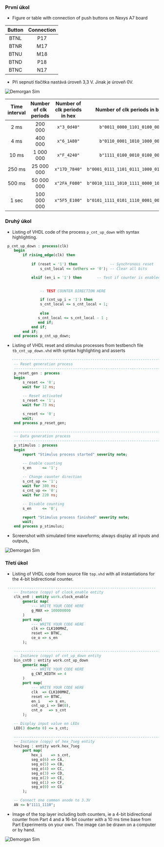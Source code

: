  ### První úkol

* Figure or table with connection of push buttons on Nexys A7 board

| **Button** | **Connection** 
| :-: | :-: |
| BTNL | P17 |
| BTNR | M17 | 
| BTNU | M18 | 
| BTND | P18 | 
| BTNC | N17 |


* Při sepnutí tlačítka nastává úroveň 3,3 V. Jinak je úroveň 0V.

 ![Demorgan Sim](images/led.png)
 
| **Time interval** | **Number of clk periods** | **Number of clk periods in hex** | **Number of clk periods in binary** |
   | :-: | :-: | :-: | :-: |
   | 2&nbsp;ms | 200 000 | `x"3_0d40"` | `b"0011_0000_1101_0100_0000"` |
   | 4&nbsp;ms | 400 000 |`x"6_1A80"`| `b"0110_0001_1010_1000_0000"` |
   | 10&nbsp;ms |1 000 000 |`x"F_4240"`| `b"1111_0100_0010_0100_0000"` |
   | 250&nbsp;ms | 25 000 000 |`x"17D_7840"`| `b"0001_0111_1101_0111_1000_0100_0000"` |
   | 500&nbsp;ms |50 000 000 |`x"2FA_F080"`| `b"0010_1111_1010_1111_0000_1000_0000"` |
   | 1&nbsp;sec | 100 000 000 | `x"5F5_E100"` | `b"0101_1111_0101_1110_0001_0000_0000"` |


### Druhý úkol

* Listing of VHDL code of the process `p_cnt_up_down` with syntax highlighting.

```vhdl
 p_cnt_up_down : process(clk)
    begin
        if rising_edge(clk) then
        
            if (reset = '1') then               -- Synchronous reset
                s_cnt_local <= (others => '0'); -- Clear all bits

            elsif (en_i = '1') then       -- Test if counter is enabled

        
                -- TEST COUNTER DIRECTION HERE

                if (cnt_up_i = '1') then
                s_cnt_local <= s_cnt_local + 1;
                
                else
               s_cnt_local <= s_cnt_local - 1 ;
               end if;
            end if;
        end if;
    end process p_cnt_up_down;
```


 * Listing of VHDL reset and stimulus processes from testbench file `tb_cnt_up_down.vhd` with syntax highlighting and asserts

```vhdl
   --------------------------------------------------------------------
    -- Reset generation process
    --------------------------------------------------------------------
    p_reset_gen : process
    begin
        s_reset <= '0';
        wait for 12 ns;
        
        -- Reset activated
        s_reset <= '1';
        wait for 73 ns;

        s_reset <= '0';
        wait;
    end process p_reset_gen;

    --------------------------------------------------------------------
    -- Data generation process
    --------------------------------------------------------------------
    p_stimulus : process
    begin
        report "Stimulus process started" severity note;

        -- Enable counting
        s_en     <= '1';
        
        -- Change counter direction
        s_cnt_up <= '1';
        wait for 380 ns;
        s_cnt_up <= '0';
        wait for 220 ns;

        -- Disable counting
        s_en     <= '0';

        report "Stimulus process finished" severity note;
        wait;
    end process p_stimulus;
```
 * Screenshot with simulated time waveforms; always display all inputs and outputs,

![Demorgan Sim](images/cutupdown1.png)

### Třetí úkol

 * Listing of VHDL code from source file `top.vhd` with all instantiations for the 4-bit bidirectional counter.

```vhdl
 --------------------------------------------------------------------
    -- Instance (copy) of clock_enable entity
    clk_en0 : entity work.clock_enable
        generic map(
            --- WRITE YOUR CODE HERE
            g_MAX => 100000000
        )
        port map(
            --- WRITE YOUR CODE HERE
            clk => CLK100MHZ,
            reset => BTNC,
            ce_o => s_en
        );

    --------------------------------------------------------------------
    -- Instance (copy) of cnt_up_down entity
    bin_cnt0 : entity work.cnt_up_down
        generic map(
            --- WRITE YOUR CODE HERE
            g_CNT_WIDTH => 4
        )
        port map(
            --- WRITE YOUR CODE HERE
            clk  => CLK100MHZ,  
            reset => BTNC,  
            en_i    => s_en,
            cnt_up_i => SW(0),
            cnt_o   => s_cnt
        );

    -- Display input value on LEDs
    LED(3 downto 0) <= s_cnt;

    --------------------------------------------------------------------
    -- Instance (copy) of hex_7seg entity
    hex2seg : entity work.hex_7seg
        port map(
            hex_i    => s_cnt,
            seg_o(6) => CA,
            seg_o(5) => CB,
            seg_o(4) => CC,
            seg_o(3) => CD,
            seg_o(2) => CE,
            seg_o(1) => CF,
            seg_o(0) => CG
        );

    -- Connect one common anode to 3.3V
    AN <= b"1111_1110";
```
 * Image of the top layer including both counters, ie a 4-bit bidirectional counter from Part 4 and a 16-bit counter with a 10 ms time base from Part Experiments on your own. The image can be drawn on a computer or by hand.

![Demorgan Sim](images/schema.jpg)